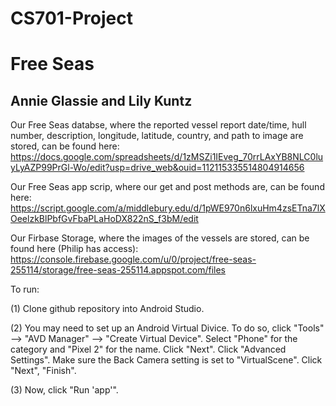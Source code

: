 # CS701-Project
# Free Seas
## Annie Glassie and Lily Kuntz

Our Free Seas databse, where the reported vessel report date/time, hull number, description, longitude, latitude, country, and path to image are stored, can be found here: 
https://docs.google.com/spreadsheets/d/1zMSZi1IEveg_70rrLAxYB8NLC0luyLyAZP99PrGl-Wo/edit?usp=drive_web&ouid=112115335514804914656

Our Free Seas app scrip, where our get and post methods are, can be found here:
https://script.google.com/a/middlebury.edu/d/1pWE970n6lxuHm4zsETna7lXOeelzkBlPbfGvFbaPLaHoDX822nS_f3bM/edit

Our Firbase Storage, where the images of the vessels are stored, can be found here (Philip has access):
https://console.firebase.google.com/u/0/project/free-seas-255114/storage/free-seas-255114.appspot.com/files

To run:

  (1) Clone github repository into Android Studio.
  
  (2) You may need to set up an Android Virtual Divice. To do so, click "Tools" --> "AVD Manager" --> "Create Virtual Device". Select "Phone" for the category and "Pixel 2" for the name. Click "Next". Click "Advanced Settings". Make sure the Back Camera setting is set to "VirtualScene". Click "Next", "Finish".
  
  (3) Now, click "Run 'app'".


